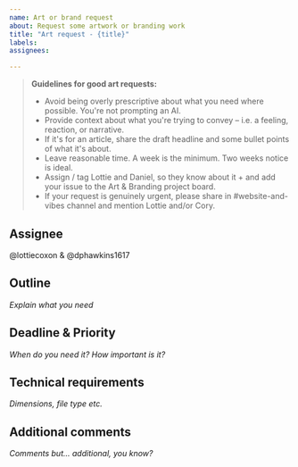 ```yaml
---
name: Art or brand request
about: Request some artwork or branding work
title: "Art request - {title}"
labels: 
assignees: 

---
```


> **Guidelines for good art requests:**
> - Avoid being overly prescriptive about what you need where possible. You're not prompting an AI. 
> - Provide context about what you're trying to convey – i.e. a feeling, reaction, or narrative.
> - If it's for an article, share the draft headline and some bullet points of what it's about.
> - Leave reasonable time. A week is the minimum. Two weeks notice is ideal.
> - Assign / tag Lottie and Daniel, so they know about it + and add your issue to the Art & Branding project board.
> - If your request is genuinely urgent, please share in #website-and-vibes channel and mention Lottie and/or Cory.

## Assignee
@lottiecoxon & @dphawkins1617

## Outline
_Explain what you need_

## Deadline & Priority
_When do you need it? How important is it?_

## Technical requirements
_Dimensions, file type etc._

## Additional comments
_Comments but... additional, you know?_
